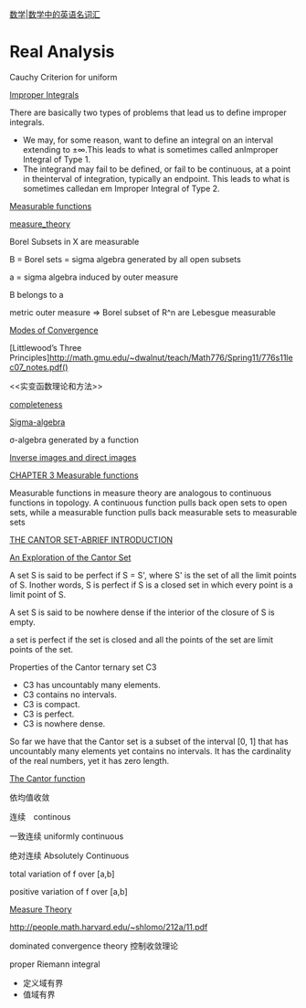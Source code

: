 

[数学|数学中的英语名词汇](https://zhuanlan.zhihu.com/p/134603058)

# Real Analysis

Cauchy Criterion for uniform

[Improper Integrals](https://www2.math.uconn.edu/~stein/virtual/Notes/Calculus/improperintegrals.pdf)

There are basically two types of problems that lead us to define improper integrals.
* We may, for some reason, want to define an integral on an interval extending to ±∞.This leads to what is sometimes called anImproper Integral of Type 1.
* The  integrand  may  fail  to  be  defined,  or  fail  to  be  continuous,  at  a  point  in  theinterval of integration, typically an endpoint.  This leads to what is sometimes calledan em Improper Integral of Type 2.



[Measurable functions](https://www.math.ucdavis.edu/~hunter/measure_theory/measure_notes_ch3.pdf)

[measure_theory](https://www.math.ucdavis.edu/~hunter/measure_theory/)


Borel Subsets in X are measurable

B = Borel sets = sigma algebra generated by all  open  subsets

a = sigma algebra induced by  outer measure

B belongs  to a

metric outer measure => Borel  subset  of R^n are Lebesgue measurable


[Modes of Convergence](http://www.prime.sdu.edu.cn/__local/2/0D/5E/684A4CDDEF2D69A81B84B71E0C2_E677655A_264C6.pdf)

[Littlewood’s Three Principles]http://math.gmu.edu/~dwalnut/teach/Math776/Spring11/776s11lec07_notes.pdf()


<<实变函数理论和方法>>

[completeness](http://www.maths.qmul.ac.uk/~mj/MTH6126/note6.pdf)


[Sigma-algebra](https://en.wikipedia.org/wiki/Sigma-algebra)

σ-algebra generated by a function



[Inverse images and direct images](https://web.northeastern.edu/suciu/U565/MATH4565-sp10-handout1.pdf)


[CHAPTER 3 Measurable functions](https://www.math.ucdavis.edu/~hunter/measure_theory/measure_notes_ch3.pdf)

Measurable functions in measure theory are analogous to continuous functions in  topology. A continuous function pulls back open  sets  to  open sets,  while  a measurable function pulls back measurable sets to measurable sets






[THE CANTOR SET-ABRIEF INTRODUCTION](https://wwwmpa.mpa-garching.mpg.de/~dnelson/storage/dnelson.cantor-set.pdf)

[An Exploration of the Cantor Set](https://missouriwestern.edu/orgs/momaa/ChrisShaver-CantorSetPaper4.pdf)

A set S is said to be perfect if S = S', where S' is the set of all the limit points of S. Inother words, 
S is perfect if S is a closed set in which every point is a limit point of S.

A set S is said to be nowhere dense if the interior of the closure of S is empty.

a set is perfect if the set is closed and all the points of the set are limit points of the set.

Properties of the Cantor ternary set C3
* C3 has uncountably many elements.
* C3 contains no intervals.
* C3 is compact.
* C3 is perfect.
* C3 is nowhere dense.

So far we have that the Cantor set is a subset of the interval [0, 1] that has uncountably many elements yet contains no 
intervals.  It has the cardinality of the real numbers, yet it has zero length.


[The Cantor function](https://warwick.ac.uk/fac/sci/maths/people/staff/oleg_zaboronski/analysisiii/cantor.pdf)


依均值收敛

连续　continous

一致连续 uniformly continuous


绝对连续 Absolutely Continuous

total variation of f over [a,b]

positive variation of f over [a,b]

[Measure Theory](https://www.math.ucdavis.edu/~hunter/measure_theory/measure_notes.pdf)

http://people.math.harvard.edu/~shlomo/212a/11.pdf

dominated convergence theory
控制收敛理论


proper Riemann integral
* 定义域有界
* 值域有界
